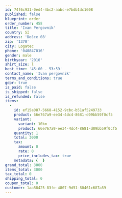 ```yaml
---
id: 74f6c931-0ed4-4bc2-aabc-e7bdb1dc1608
published: false
blueprint: order
order_number: 458
title: 'Ivan Pergovnik'
country: SI
address: 'Došce 08'
zip: '1370'
city: Logatec
phone: '040847016'
gender: male
birthyear: '2010'
shirt_size: l
best_time: '45:00 - 53:59'
contact_name: 'Ivan pergovnik'
terms_and_conditions: true
gdpr: true
is_paid: false
is_shipped: false
is_refunded: false
items:
  -
    id: ef15a087-5668-4152-9cbc-b51af5249733
    product: 66e767a9-ee34-4dc4-8681-d09bb59f0cf5
    variant:
      variant: 10km
      product: 66e767a9-ee34-4dc4-8681-d09bb59f0cf5
    quantity: 1
    total: 3000
    tax:
      amount: 0
      rate: 0
      price_includes_tax: true
    metadata: {  }
grand_total: 3000
items_total: 3000
tax_total: 0
shipping_total: 0
coupon_total: 0
customer: 1aa88425-83fe-4807-9d51-80461c687a89
---
```

